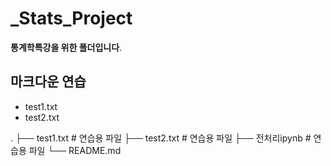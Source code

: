 # _Stats_Project
__통계학특강을 위한 폴더입니다__.

## 마크다운 연습

- test1.txt
- test2.txt

.
├── test1.txt                   # 연습용 파일
├── test2.txt                    # 연습용 파일
├── 전처리ipynb                   # 연습용 파일
└── README.md

